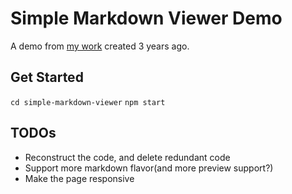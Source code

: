 # Simple Markdown Viewer Demo

A demo from [my work](https://codepen.io/natsunoyoru/pen/jKxBxV) created 3 years ago.

## Get Started
``cd simple-markdown-viewer``
``npm start``

## TODOs
- Reconstruct the code, and delete redundant code
- Support more markdown flavor(and more preview support?)
- Make the page responsive
